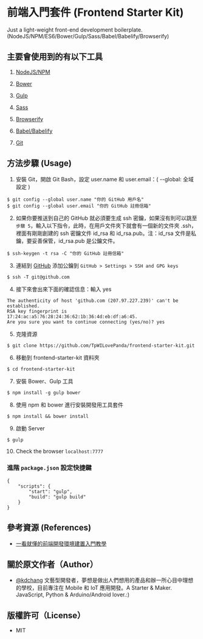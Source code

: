 # 前端入門套件 (Frontend Starter Kit)

Just a light-weight front-end development boilerplate. (NodeJS/NPM/ES6/Bower/Gulp/Sass/Babel/Babelify/Browserify)

## 主要會使用到的有以下工具

1. [NodeJS/NPM](https://nodejs.org/)

2. [Bower](https://bower.io/)

3. [Gulp](http://gulpjs.com/)

4. [Sass](http://sass-lang.com/)

5. [Browserify](http://browserify.org/)

6. [Babel/Babelify](https://babeljs.io/)

7. [Git](https://git-scm.com/)

## 方法步驟 (Usage)

1. 安裝 Git，開啟 Git Bash，設定 user.name 和 user.email：( --global: 全域設定 )
```
$ git config --global user.name "你的 GitHub 用戶名"
$ git config --global user.email "你的 GitHub 註冊信箱"
```

2. 如果你要推送到自己的 GitHub 就必須要生成 ssh 密鑰，如果沒有則可以跳至`步驟 5`，輸入以下指令，此時，在用戶文件夾下就會有一個新的文件夾 .ssh，裡面有剛剛創建的 ssh 密鑰文件 id_rsa 和 id_rsa.pub。注：id_rsa 文件是私鑰，要妥善保管，id_rsa.pub 是公鑰文件。
```
$ ssh-keygen -t rsa -C "你的 GitHub 註冊信箱"
```

3. 連結到 [GitHub](https://github.com) 添加公鑰到 `GitHub > Settings > SSH and GPG keys`
```
$ ssh -T git@github.com
```

4. 接下來會出來下面的確認信息：輸入 yes
```
The authenticity of host 'github.com (207.97.227.239)' can't be established. 
RSA key fingerprint is 17:24:ac:a5:76:28:24:36:62:1b:36:4d:eb:df:a6:45.
Are you sure you want to continue connecting (yes/no)? yes
```

5. 克隆資源
```
$ git clone https://github.com/TpWILovePanda/frontend-starter-kit.git
```

6. 移動到 frontend-starter-kit 資料夾
```
$ cd frontend-starter-kit
```

7. 安裝 Bower、Gulp 工具
```
$ npm install -g gulp bower
```

8. 使用 npm 和 bower 進行安裝開發用工具套件
```
$ npm install && bower install
```

9. 啟動 Server
```
$ gulp
```

10. Check the browser `localhost:7777`

### 進階 `package.json` 設定快捷鍵
```
{
	"scripts": {
		"start": "gulp", 
		"build": "gulp build" 
	}
}
```

## 參考資源 (References)
* [一看就懂的前端開發環境建置入門教學](http://blog.kdchang.cc/2016/11/05/how-to-establish-modern-front-end-development-environment-tutorial/)

## 關於原文作者（Author）
* [@kdchang](http://blog.kdchang.cc) 文藝型開發者，夢想是做出人們想用的產品和辦一所心目中理想的學校，目前專注在 Mobile 和 IoT 應用開發。A Starter & Maker. JavaScript, Python & Arduino/Android lover.:)

## 版權許可（License）
* MIT